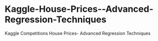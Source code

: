 # Kaggle-House-Prices--Advanced-Regression-Techniques
Kaggle Competitions House Prices- Advanced Regression Techniques
